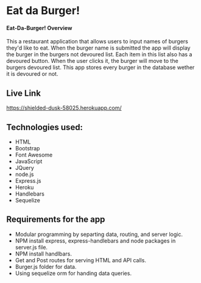 # Eat da Burger!
#### Eat-Da-Burger! Overview
This a restaurant application that allows users to input names of burgers they'd like to eat. When the burger name is submitted the app will display the burger in the burgers not devoured list. Each item in this list also has a devoured button. When the user clicks it, the burger will move to the burgers devoured list. This app stores every burger in the database wether it is devoured or not.

## Live Link
https://shielded-dusk-58025.herokuapp.com/

## Technologies used:
* HTML
* Bootstrap
* Font Awesome
* JavaScript
* JQuery
* node.js
* Express.js
* Heroku
* Handlebars
* Sequelize

## Requirements for the app
* Modular programming by separting data, routing, and server logic.
* NPM install express, express-handlebars and node packages in server.js file.
* NPM install handlbars.
* Get and Post routes for serving HTML and API calls.
* Burger.js folder for data.
* Using sequelize orm for handing data queries.
